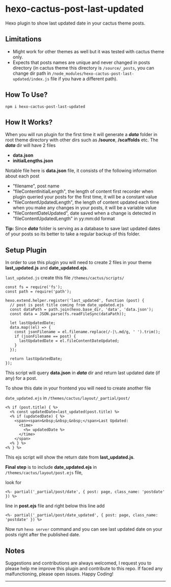 # hexo-cactus-post-last-updated

Hexo plugin to show last updated date in your cactus theme posts.

## Limitations

- Might work for other themes as well but it was tested with cactus theme only.
- Expects that posts names are unique and never changed in posts directory (in cactus theme this directory is `/source/_posts`, you can change dir path in `/node_modules/hexo-cactus-post-last-updated/index.js` file if you have a different path).

## How To Use?

```
npm i hexo-cactus-post-last-updated
```

## How It Works?

When you will run plugin for the first time it will generate a ***data*** folder in root theme directory with other dirs such as **/source**, **/scaffolds** etc. The ***data*** dir will have 2 files

- **data.json**
- **initialLengths.json**

Notable file here is **data.json** file, it consists of the following information about each post

- "filename", post name
- "fileContentInitialLength", the length of content first recorder when plugin queried your posts for the first time, it will be a constant value
- "fileContentUpdatedLength", the length of content updated each time when you make any changes in your posts, it will be a variable value
- "fileContentDateUpdated", date saved when a change is detected in "fileContentUpdatedLength" in yy:mm:dd format

**Tip:** Since ***data*** folder is serving as a database to save last updated dates of your posts so its better to take a regular backup of this folder.

## Setup Plugin

In order to use this plugin you will need to create 2 files in your theme **last_updated.js** and **date_updated.ejs**.

`last_updated.js` create this file `/themes/cactus/scripts/`
```
const fs = require('fs');
const path = require('path');

hexo.extend.helper.register('last_updated', function (post) {
  // post is post title coming from date_updated.ejs
  const dataPath = path.join(hexo.base_dir, 'data', 'data.json');
  const data = JSON.parse(fs.readFileSync(dataPath));

  let lastUpdatedDate;
  data.map((el) => {
    const jsonFilename = el.filename.replace(/-|\.md/g, ' ').trim();
    if (jsonFilename == post) {
      lastUpdatedDate = el.fileContentDateUpdated;
    }
  });

  return lastUpdatedDate;
});
```
This script will query **data.json** in ***data*** dir and return last updated date (if any) for a post.

To show this date in your frontend you will need to create another file 

`date_updated.ejs` in `/themes/cactus/layout/_partial/post/`
```
<% if (post.title) { %>
  <% const updatedDate=last_updated(post.title) %>
  <% if (updatedDate) { %>
    <span><span>&nbsp;&nbsp;&nbsp;</span>Last Updated:
      <time>
        <%= updatedDate %>
      </time>
    </span>
  <% } %>
<% } %>
```
This ejs script will show the return date from **last_updated.js**.

**Final step** is to include **date_updated.ejs** in `/themes/cactus/layout/post.ejs` file, 

look for 
```
<%- partial('_partial/post/date', { post: page, class_name: 'postdate' }) %>
```
line in **post.ejs** file and right below this line add
```
<%- partial('_partial/post/date_updated', { post: page, class_name: 'postdate' }) %>
```

Now run `hexo server` command and you can see last updated date on your posts right after the published date.

## Notes

Suggestions and contributions are always welcomed, I request you to please help me improve this plugin and contribute to this repo. If faced any malfunctioning, please open issues. Happy Coding!

---
